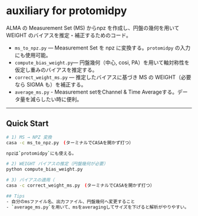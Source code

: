 # auxiliary for protomidpy

ALMA の Measurement Set (MS) からnpz を作成し、円盤の幾何を用いて WEIGHT のバイアスを推定・補正するためのコード。

* `ms_to_npz.py` — Measurement Set を npz に変換する。`protomidpy` の入力にも使用可能。
* `compute_bias_weight.py`— 円盤幾何（中心, cosi, PA）を用いて軸対称性を仮定し重みのバイアスを推定する。
* `correct_weight_ms.py`  — 推定したバイアスに基づき MS の WEIGHT（必要なら SIGMA も）を補正する。
* `average_ms.py` - Measurement setをChannel & Time Averageする。データ量を減らしたい時に便利。

---


## Quick Start


```bash
# 1) MS → NPZ 変換
casa -c ms_to_npz.py　(ターミナルでCASAを開かず打つ）

npzは`protomidpy`にも使える。

# 2) WEIGHT バイアスの推定（円盤幾何が必要）
python compute_bias_weight.py

# 3) バイアスの適用（
casa -c correct_weight_ms.py　(ターミナルでCASAを開かず打つ）

## Tips
- 自分のmsファイル名、出力ファイル、円盤幾何へ変更すること
- `average_ms.py`を用いて、msをaveragingしてサイズを下げると解析がやりやすい。


